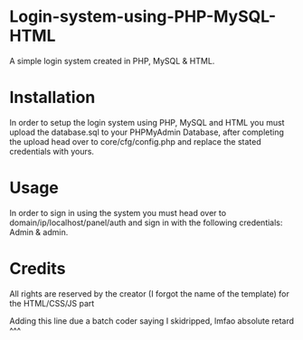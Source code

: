 # Login-system-using-PHP-MySQL-HTML
A simple login system created in PHP, MySQL &amp; HTML.

# Installation
In order to setup the login system using PHP, MySQL and HTML you must upload the database.sql to your PHPMyAdmin Database, after completing the upload head over to core/cfg/config.php and replace the stated credentials with yours.

# Usage
In order to sign in using the system you must head over to domain/ip/localhost/panel/auth and sign in with the following credentials: Admin & admin.

# Credits
All rights are reserved by the creator (I forgot the name of the template) for the HTML/CSS/JS part


Adding this line due a batch coder saying I skidripped, lmfao absolute retard ^^^
